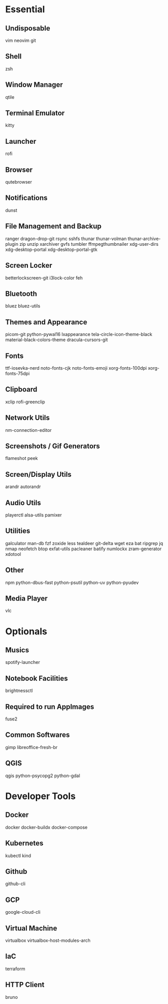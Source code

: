 # Essential

## Undisposable
vim
neovim
git

## Shell
zsh

## Window Manager
qtile

## Terminal Emulator
kitty

## Launcher
rofi

## Browser
qutebrowser

## Notifications
dunst

## File Management and Backup
ranger
dragon-drop-git
rsync
sshfs
thunar
thunar-volman
thunar-archive-plugin
zip
unzip
xarchiver
gvfs
tumbler
ffmpegthumbnailer
xdg-user-dirs
xdg-desktop-portal
xdg-desktop-portal-gtk

## Screen Locker
betterlockscreen-git
i3lock-color
feh

## Bluetooth
bluez
bluez-utils

## Themes and Appearance
picom-git
python-pywal16
lxappearance
tela-circle-icon-theme-black
material-black-colors-theme
dracula-cursors-git

## Fonts
ttf-iosevka-nerd
noto-fonts-cjk
noto-fonts-emoji
xorg-fonts-100dpi
xorg-fonts-75dpi

## Clipboard
xclip
rofi-greenclip

## Network Utils
nm-connection-editor

## Screenshots / Gif Generators
flameshot
peek

## Screen/Display Utils
arandr
autorandr

## Audio Utils
playerctl
alsa-utils
pamixer

## Utilities
galculator
man-db
fzf
zoxide
less
tealdeer
git-delta
wget
eza
bat
ripgrep
jq
nmap
neofetch
btop
exfat-utils
pacleaner
batify
numlockx
zram-generator
xdotool

## Other
npm
python-dbus-fast
python-psutil
python-uv
python-pyudev

## Media Player
vlc



# Optionals
## Musics
spotify-launcher

## Notebook Facilities
brightnessctl

## Required to run AppImages
fuse2

## Common Softwares
gimp
libreoffice-fresh-br

## QGIS
qgis
python-psycopg2
python-gdal




# Developer Tools
## Docker
docker
docker-buildx
docker-compose

## Kubernetes
kubectl
kind

## Github
github-cli

## GCP
google-cloud-cli

## Virtual Machine
virtualbox
virtualbox-host-modules-arch

## IaC
terraform

## HTTP Client
bruno
